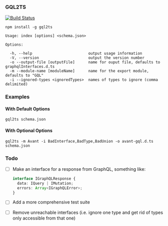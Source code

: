 ### GQL2TS

[![Build Status](https://travis-ci.org/avantcredit/gql2ts.svg?branch=refactor_with_tests)](https://travis-ci.org/avantcredit/gql2ts)

```shell
npm install -g gql2ts
```


```
Usage: index [options] <schema.json>

Options:

  -h, --help                         output usage information
  -V, --version                      output the version number
  -o --output-file [outputFile]      name for ouput file, defaults to graphqlInterfaces.d.ts
  -m --module-name [moduleName]      name for the export module, defaults to "GQL"
  -i --ignored-types <ignoredTypes>  names of types to ignore (comma delimited)
```

### Examples

#### With Default Options
```shell
gql2ts schema.json
```


#### With Optional Options
```shell
gql2ts -m Avant -i BadInterface,BadType,BadUnion -o avant-gql.d.ts schema.json
```


### Todo
- [ ] Make an interface for a response from GraphQL, something like:

  ```typescript
  interface IGraphQLResponse {
    data: IQuery | IMutation;
    errors: Array<IGraphQLError>;
  }
  ```
  
- [ ] Add a more comprehensive test suite

- [ ] Remove unreachable interfaces (i.e. ignore one type and get rid of types only accessible from that one)
